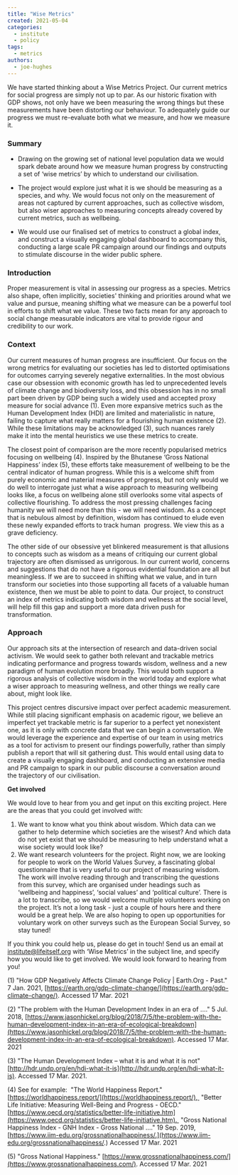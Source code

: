 ```yaml
---
title: "Wise Metrics"
created: 2021-05-04
categories: 
  - institute
  - policy
tags: 
  - metrics
authors: 
  - joe-hughes
---
```


We have started thinking about a Wise Metrics Project. Our current metrics for social progress are simply not up to par. As our historic fixation with GDP shows, not only have we been measuring the wrong things but these measurements have been distorting our behaviour. To adequately guide our progress we must re-evaluate both what we measure, and how we measure it. 

### **Summary** 

- Drawing on the growing set of national level population data we would spark debate around how we measure human progress by constructing a set of ‘wise metrics’ by which to understand our civilisation.

- The project would explore just what it is we should be measuring as a species, and why. We would focus not only on the measurement of areas not captured by current approaches, such as collective wisdom, but also wiser approaches to measuring concepts already covered by current metrics, such as wellbeing.

- We would use our finalised set of metrics to construct a global index, and construct a visually engaging global dashboard to accompany this, conducting a large scale PR campaign around our findings and outputs to stimulate discourse in the wider public sphere.

### **Introduction**

Proper measurement is vital in assessing our progress as a species. Metrics also shape, often implicitly, societies' thinking and priorities around what we value and pursue, meaning shifting what we measure can be a powerful tool in efforts to shift what we value. These two facts mean for any approach to social change measurable indicators are vital to provide rigour and credibility to our work.

### **Context**

Our current measures of human progress are insufficient. Our focus on the wrong metrics for evaluating our societies has led to distorted optimisations for outcomes carrying severely negative externalities. In the most obvious case our obsession with economic growth has led to unprecedented levels of climate change and biodiversity loss, and this obsession has in no small part been driven by GDP being such a widely used and accepted proxy measure for social advance (1). Even more expansive metrics such as the Human Development Index (HDI) are limited and materialistic in nature, failing to capture what really matters for a flourishing human existence (2). While these limitations may be acknowledged (3), such nuances rarely make it into the mental heuristics we use these metrics to create.

The closest point of comparison are the more recently popularised metrics focusing on wellbeing (4). Inspired by the Bhutanese ‘Gross National Happiness’ index (5), these efforts take measurement of wellbeing to be the central indicator of human progress. While this is a welcome shift from purely economic and material measures of progress, but not only would we do well to interrogate just what a wise approach to measuring wellbeing looks like, a focus on wellbeing alone still overlooks some vital aspects of collective flourishing. To address the most pressing challenges facing humanity we will need more than this - we will need wisdom. As a concept that is nebulous almost by definition, wisdom has continued to elude even these newly expanded efforts to track human  progress. We view this as a grave deficiency.

The other side of our obsessive yet blinkered measurement is that allusions to concepts such as wisdom as a means of critiquing our current global trajectory are often dismissed as unrigorous. In our current world, concerns and suggestions that do not have a rigorous evidential foundation are all but meaningless. If we are to succeed in shifting what we value, and in turn transform our societies into those supporting all facets of a valuable human existence, then we must be able to point to data. Our project, to construct an index of metrics indicating both wisdom and wellness at the social level, will help fill this gap and support a more data driven push for transformation. 

### **Approach**

Our approach sits at the intersection of research and data-driven social activism. We would seek to gather both relevant and trackable metrics indicating performance and progress towards wisdom, wellness and a new paradigm of human evolution more broadly. This would both support a rigorous analysis of collective wisdom in the world today and explore what a wiser approach to measuring wellness, and other things we really care about, might look like. 

This project centres discursive impact over perfect academic measurement. While still placing significant emphasis on academic rigour, we believe an imperfect yet trackable metric is far superior to a perfect yet nonexistent one, as it is only with concrete data that we can begin a conversation. We would leverage the experience and expertise of our team in using metrics as a tool for activism to present our findings powerfully, rather than simply publish a report that will sit gathering dust. This would entail using data to create a visually engaging dashboard, and conducting an extensive media and PR campaign to spark in our public discourse a conversation around the trajectory of our civilisation.

**Get involved** 

We would love to hear from you and get input on this exciting project. Here are the areas that you could get involved with:

1. We want to know what you think about wisdom. Which data can we gather to help determine which societies are the wisest? And which data do not yet exist that we should be measuring to help understand what a wise society would look like?
2. We want research volunteers for the project. Right now, we are looking for people to work on the World Values Survey, a fascinating global questionnaire that is very useful to our project of measuring wisdom. The work will involve reading through and transcribing the questions from this survey, which are organised under headings such as ‘wellbeing and happiness’, ‘social values’ and ‘political culture’. There is a lot to transcribe, so we would welcome multiple volunteers working on the project. It’s not a long task - just a couple of hours here and there would be a great help. We are also hoping to open up opportunities for voluntary work on other surveys such as the European Social Survey, so stay tuned!

If you think you could help us, please do get in touch! Send us an email at institute@lifeitself.org with ‘Wise Metrics’ in the subject line, and specify how you would like to get involved. We would look forward to hearing from you!

(1) "How GDP Negatively Affects Climate Change Policy | Earth.Org - Past." 7 Jan. 2021, [https://earth.org/gdp-climate-change/](https://earth.org/gdp-climate-change/). Accessed 17 Mar. 2021

(2) "The problem with the Human Development Index in an era of ...." 5 Jul. 2018, [https://www.jasonhickel.org/blog/2018/7/5/the-problem-with-the-human-development-index-in-an-era-of-ecological-breakdown](https://www.jasonhickel.org/blog/2018/7/5/the-problem-with-the-human-development-index-in-an-era-of-ecological-breakdown). Accessed 17 Mar. 2021

(3) "The Human Development Index – what it is and what it is not" [http://hdr.undp.org/en/hdi-what-it-is](http://hdr.undp.org/en/hdi-what-it-is). Accessed 17 Mar. 2021.

(4) See for example:  "The World Happiness Report." [https://worldhappiness.report/](https://worldhappiness.report/),  "Better Life Initiative: Measuring Well-Being and Progress - OECD." [https://www.oecd.org/statistics/better-life-initiative.htm](https://www.oecd.org/statistics/better-life-initiative.htm).  "Gross National Happiness Index - GNH Index - Gross National ...." 19 Sep. 2019, [https://www.iim-edu.org/grossnationalhappiness/.](https://www.iim-edu.org/grossnationalhappiness/.) Accessed 17 Mar. 2021

(5) "Gross National Happiness." [https://www.grossnationalhappiness.com/](https://www.grossnationalhappiness.com/). Accessed 17 Mar. 2021
